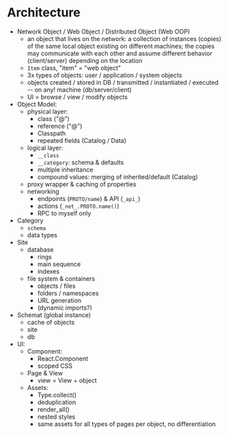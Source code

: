 # Architecture


- Network Object / Web Object / Distributed Object (Web OOP)
  - an object that lives on the network: a collection of instances (copies) of the same local object 
    existing on different machines; the copies may communicate with each other and assume different behavior (client/server) 
    depending on the location
  - `Item` class, "item" = "web object"
  - 3x types of objects:  user / application / system objects
  - objects created / stored in DB / transmitted / instantiated / executed -- on any! machine (db/server/client)
  - UI = browse / view / modify objects
- Object Model:
    - physical layer:
      - class ("@")
      - reference ("@")
      - Classpath
      - repeated fields (Catalog / Data)
    - logical layer:
      - `__class`
      - `__category`: schema & defaults
      - multiple inheritance
      - compound values: merging of inherited/default (Catalog)
    - proxy wrapper & caching of properties
    - networking
      - endpoints (`PROTO/name`) & API (`_api_`)
      - actions (`_net_.PROTO.name()`)
      - RPC to myself only
- Category
  - `schema` 
  - data types
- Site
    - database
      - rings
      - main sequence
      - indexes
    - file system & containers
      - objects / files
      - folders / namespaces
      - URL generation
      - (dynamic imports?)
- Schemat (global instance)
  - cache of objects
  - site
  - db
- UI:
  - Component:
    - React.Component
    - scoped CSS
  - Page & View
    - view = View + object
  - Assets:
    - Type.collect()
    - deduplication
    - render_all()
    - nested styles
    - same assets for all types of pages per object, no differentiation
